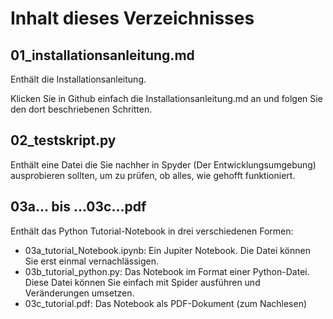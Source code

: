 # Inhalt dieses Verzeichnisses

## 01_installationsanleitung.md

Enthält die Installationsanleitung.

Klicken Sie in Github einfach die Installationsanleitung.md an und folgen Sie den dort beschriebenen Schritten.

## 02_testskript.py
Enthält eine Datei die Sie nachher in Spyder (Der Entwicklungsumgebung) ausprobieren sollten, um zu prüfen, ob alles, wie gehofft funktioniert.

## 03a... bis ...03c...pdf
Enthält das Python Tutorial-Notebook in drei verschiedenen Formen:

* 03a_tutorial_Notebook.ipynb: Ein Jupiter Notebook. Die Datei können Sie erst einmal vernachlässigen.
* 03b_tutorial_python.py: Das Notebook im Format einer Python-Datei. Diese Datei können Sie einfach mit Spider ausführen und Veränderungen umsetzen.
* 03c_tutorial.pdf: Das Notebook als PDF-Dokument (zum Nachlesen)
